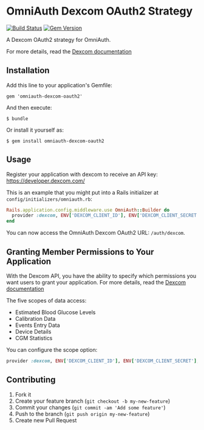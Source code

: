 # OmniAuth Dexcom OAuth2 Strategy

[![Build Status](https://app.travis-ci.com/bartimaeus/omniauth-dexcom-oauth2.svg?branch=main)](https://app.travis-ci.com/bartimaeus/omniauth-dexcom-oauth2)
[![Gem Version](https://badge.fury.io/rb/omniauth-dexcom-oauth2.svg)](https://badge.fury.io/rb/omniauth-dexcom-oauth2)

A Dexcom OAuth2 strategy for OmniAuth.

For more details, read the [Dexcom documentation](https://developer.dexcom.com/authentication)

## Installation

Add this line to your application's Gemfile:

    gem 'omniauth-dexcom-oauth2'

And then execute:

    $ bundle

Or install it yourself as:

    $ gem install omniauth-dexcom-oauth2

## Usage

Register your application with dexcom to receive an API key: https://developer.dexcom.com/

This is an example that you might put into a Rails initializer at `config/initializers/omniauth.rb`:

```ruby
Rails.application.config.middleware.use OmniAuth::Builder do
  provider :dexcom, ENV['DEXCOM_CLIENT_ID'], ENV['DEXCOM_CLIENT_SECRET'], :scope => 'offline_access'
end
```

You can now access the OmniAuth Dexcom OAuth2 URL: `/auth/dexcom`.

## Granting Member Permissions to Your Application

With the Dexcom API, you have the ability to specify which permissions you want users to grant your application.
For more details, read the [Dexcom documentation](https://developer.dexcom.com/scopes-access)

The five scopes of data access:

- Estimated Blood Glucose Levels
- Calibration Data
- Events Entry Data
- Device Details
- CGM Statistics

You can configure the scope option:

```ruby
provider :dexcom, ENV['DEXCOM_CLIENT_ID'], ENV['DEXCOM_CLIENT_SECRET'], :scope => 'offline_access'
```

## Contributing

1.  Fork it
2.  Create your feature branch (`git checkout -b my-new-feature`)
3.  Commit your changes (`git commit -am 'Add some feature'`)
4.  Push to the branch (`git push origin my-new-feature`)
5.  Create new Pull Request
